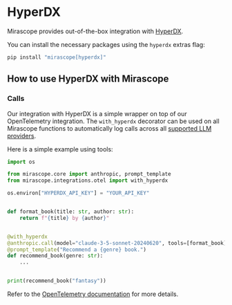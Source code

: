 # HyperDX

Mirascope provides out-of-the-box integration with [HyperDX](https://www.hyperdx.io/).

You can install the necessary packages using the `hyperdx` extras flag:

```python
pip install "mirascope[hyperdx]"
```

## How to use HyperDX with Mirascope

### Calls

Our integration with HyperDX is a simple wrapper on top of our OpenTelemetry integration. The `with_hyperdx` decorator can be used on all Mirascope functions to automatically log calls across all [supported LLM providers](../learn/calls.md#supported-providers).

Here is a simple example using tools:

```python
import os

from mirascope.core import anthropic, prompt_template
from mirascope.integrations.otel import with_hyperdx

os.environ["HYPERDX_API_KEY"] = "YOUR_API_KEY"


def format_book(title: str, author: str):
    return f"{title} by {author}"


@with_hyperdx
@anthropic.call(model="claude-3-5-sonnet-20240620", tools=[format_book])
@prompt_template("Recommend a {genre} book.")
def recommend_book(genre: str):
    ...


print(recommend_book("fantasy"))
```

Refer to the [OpenTelemetry documentation](./otel.md) for more details.

